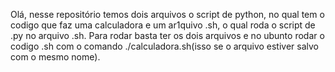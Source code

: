 Olá, nesse repositório temos dois arquivos o script de python, no qual tem o codigo que faz uma calculadora e um ar1quivo .sh, o qual roda o script de .py no arquivo .sh.
Para rodar basta ter os dois arquivos e no ubunto rodar o codigo .sh com o comando ./calculadora.sh(isso se o arquivo estiver salvo com o mesmo nome). 
